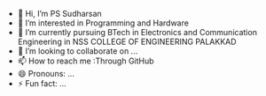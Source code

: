- 👋 Hi, I’m PS Sudharsan 
- 👀 I’m interested in Programming and Hardware
- 🌱 I’m currently pursuing BTech in Electronics and Communication Engineering in NSS COLLEGE OF ENGINEERING PALAKKAD
- 💞️ I’m looking to collaborate on ...
- 📫 How to reach me :Through GitHub 
- 😄 Pronouns: ...
- ⚡ Fun fact: ...

<!---
PSS-GREY/PSS-GREY is a ✨ special ✨ repository because its `README.md` (this file) appears on your GitHub profile.
You can click the Preview link to take a look at your changes.
--->
